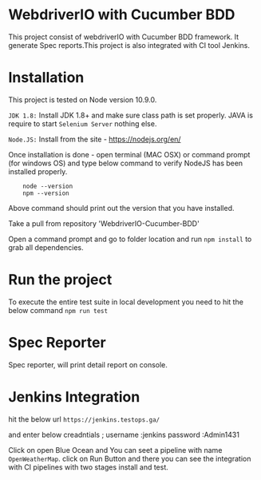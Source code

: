 
# WebdriverIO with Cucumber BDD

This project consist of  webdriverIO  with Cucumber BDD framework. It generate Spec reports.This project is also integrated with CI tool Jenkins.

# Installation

This project is tested on Node version 10.9.0.  

`JDK 1.8:` Install JDK 1.8+ and make sure class path is set properly. JAVA is require to start `Selenium Server` nothing else.

`Node.JS:` Install  from the site - https://nodejs.org/en/ 

Once installation is done - open terminal (MAC OSX) or command prompt (for windows OS) and type below command to verify NodeJS has been installed properly.

        node --version
        npm --version

Above command should print out the version that you have installed.

Take a pull from repository 'WebdriverIO-Cucumber-BDD'

Open a command prompt and go to folder location and run `npm install` to grab all dependencies.



# Run the project

To execute the entire test suite in local development you need to hit the below command 
`npm run test`

# Spec Reporter

Spec reporter, will print detail report on console.


# Jenkins Integration

hit the below url 
`https://jenkins.testops.ga/`

and enter below creadntials ;
username :jenkins
password :Admin1431

Click on open Blue Ocean and You can seet a pipeline with name `OpenWeatherMap`.
click on Run Button and there you can see the integration with CI pipelines with two stages install and test.
